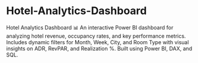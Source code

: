 # Hotel-Analytics-Dashboard
Hotel Analytics Dashboard 📊 
An interactive Power BI dashboard for analyzing hotel revenue, occupancy rates, and key performance metrics. Includes dynamic filters for Month, Week, City, and Room Type with visual insights on ADR, RevPAR, and Realization %. Built using Power BI, DAX, and SQL.
